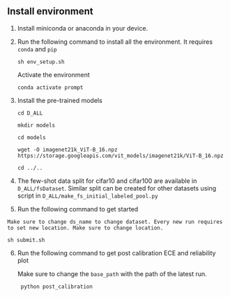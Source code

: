 ## Install environment

1. Install miniconda or anaconda in your device.

2. Run the following command to install all the environment. It requires `conda` and `pip`

    ``` sh env_setup.sh ```

    Activate the environment

    ``` conda activate prompt ```

3. Install the pre-trained models

    ``` 
    cd D_ALL 

    mkdir models

    cd models

    wget -O imagenet21k_ViT-B_16.npz https://storage.googleapis.com/vit_models/imagenet21k/ViT-B_16.npz

    cd ../..
    ```

4. The few-shot data split for cifar10 and cifar100 are available in `D_ALL/fsDataset`. Similar split can be created for other datasets using script in `D_ALL/make_fs_initial_labeled_pool.py`

4. Run the following command to get started

```
Make sure to change ds_name to change dataset. Every new run requires to set new location. Make sure to change location. 
 ```    


`sh submit.sh`


6. Run the following command to get post calibration ECE and reliability plot

    Make sure to change the `base_path` with the path of the latest run.

    ``` python post_calibration```

